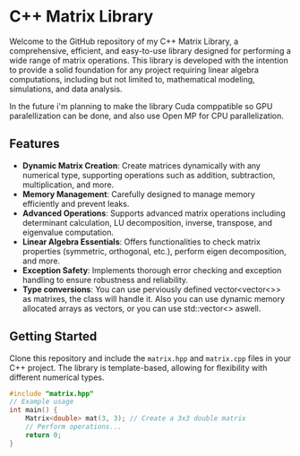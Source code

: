 # C++ Matrix Library

Welcome to the GitHub repository of my C++ Matrix Library, a comprehensive, efficient, and easy-to-use library designed for performing a wide range of matrix operations. This library is developed with the intention to provide a solid foundation for any project requiring linear algebra computations, including but not limited to, mathematical modeling, simulations, and data analysis.

In the future i'm planning to make the library Cuda comppatible so GPU paralellization can be done, and also use Open MP for CPU parallelization.
## Features

- **Dynamic Matrix Creation**: Create matrices dynamically with any numerical type, supporting operations such as addition, subtraction, multiplication, and more.
- **Memory Management**: Carefully designed to manage memory efficiently and prevent leaks.
- **Advanced Operations**: Supports advanced matrix operations including determinant calculation, LU decomposition, inverse, transpose, and eigenvalue computation.
- **Linear Algebra Essentials**: Offers functionalities to check matrix properties (symmetric, orthogonal, etc.), perform eigen decomposition, and more.
- **Exception Safety**: Implements thorough error checking and exception handling to ensure robustness and reliability.
- **Type conversions**: You can use perviously defined vector<vector<>> as matrixes, the class will handle it. Also you can use dynamic memory allocated arrays as vectors, or you can use std::vector<> aswell.

## Getting Started

Clone this repository and include the `matrix.hpp` and `matrix.cpp` files in your C++ project. The library is template-based, allowing for flexibility with different numerical types.

```cpp
#include "matrix.hpp"
// Example usage
int main() {
    Matrix<double> mat(3, 3); // Create a 3x3 double matrix
    // Perform operations...
    return 0;
}
